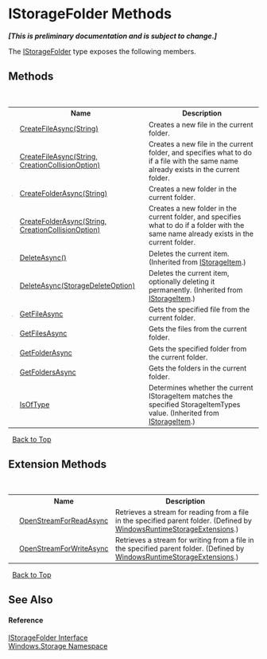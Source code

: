 # IStorageFolder Methods
 _**\[This is preliminary documentation and is subject to change.\]**_

The <a href="T_Windows_Storage_IStorageFolder">IStorageFolder</a> type exposes the following members.


## Methods
&nbsp;<table><tr><th></th><th>Name</th><th>Description</th></tr><tr><td>![Public method](media/pubmethod.gif "Public method")</td><td><a href="M_Windows_Storage_IStorageFolder_CreateFileAsync">CreateFileAsync(String)</a></td><td>
Creates a new file in the current folder.</td></tr><tr><td>![Public method](media/pubmethod.gif "Public method")</td><td><a href="M_Windows_Storage_IStorageFolder_CreateFileAsync_1">CreateFileAsync(String, CreationCollisionOption)</a></td><td>
Creates a new file in the current folder, and specifies what to do if a file with the same name already exists in the current folder.</td></tr><tr><td>![Public method](media/pubmethod.gif "Public method")</td><td><a href="M_Windows_Storage_IStorageFolder_CreateFolderAsync">CreateFolderAsync(String)</a></td><td>
Creates a new folder in the current folder.</td></tr><tr><td>![Public method](media/pubmethod.gif "Public method")</td><td><a href="M_Windows_Storage_IStorageFolder_CreateFolderAsync_1">CreateFolderAsync(String, CreationCollisionOption)</a></td><td>
Creates a new folder in the current folder, and specifies what to do if a folder with the same name already exists in the current folder.</td></tr><tr><td>![Public method](media/pubmethod.gif "Public method")</td><td><a href="M_Windows_Storage_IStorageItem_DeleteAsync">DeleteAsync()</a></td><td>
Deletes the current item.
 (Inherited from <a href="T_Windows_Storage_IStorageItem">IStorageItem</a>.)</td></tr><tr><td>![Public method](media/pubmethod.gif "Public method")</td><td><a href="M_Windows_Storage_IStorageItem_DeleteAsync_1">DeleteAsync(StorageDeleteOption)</a></td><td>
Deletes the current item, optionally deleting it permanently.
 (Inherited from <a href="T_Windows_Storage_IStorageItem">IStorageItem</a>.)</td></tr><tr><td>![Public method](media/pubmethod.gif "Public method")</td><td><a href="M_Windows_Storage_IStorageFolder_GetFileAsync">GetFileAsync</a></td><td>
Gets the specified file from the current folder.</td></tr><tr><td>![Public method](media/pubmethod.gif "Public method")</td><td><a href="M_Windows_Storage_IStorageFolder_GetFilesAsync">GetFilesAsync</a></td><td>
Gets the files from the current folder.</td></tr><tr><td>![Public method](media/pubmethod.gif "Public method")</td><td><a href="M_Windows_Storage_IStorageFolder_GetFolderAsync">GetFolderAsync</a></td><td>
Gets the specified folder from the current folder.</td></tr><tr><td>![Public method](media/pubmethod.gif "Public method")</td><td><a href="M_Windows_Storage_IStorageFolder_GetFoldersAsync">GetFoldersAsync</a></td><td>
Gets the folders in the current folder.</td></tr><tr><td>![Public method](media/pubmethod.gif "Public method")</td><td><a href="M_Windows_Storage_IStorageItem_IsOfType">IsOfType</a></td><td>
Determines whether the current IStorageItem matches the specified StorageItemTypes value.
 (Inherited from <a href="T_Windows_Storage_IStorageItem">IStorageItem</a>.)</td></tr></table>&nbsp;
<a href="#istoragefolder-methods">Back to Top</a>

## Extension Methods
&nbsp;<table><tr><th></th><th>Name</th><th>Description</th></tr><tr><td>![Public Extension Method](media/pubextension.gif "Public Extension Method")</td><td><a href="M_System_IO_WindowsRuntimeStorageExtensions_OpenStreamForReadAsync_1">OpenStreamForReadAsync</a></td><td>
Retrieves a stream for reading from a file in the specified parent folder.
 (Defined by <a href="T_System_IO_WindowsRuntimeStorageExtensions">WindowsRuntimeStorageExtensions</a>.)</td></tr><tr><td>![Public Extension Method](media/pubextension.gif "Public Extension Method")</td><td><a href="M_System_IO_WindowsRuntimeStorageExtensions_OpenStreamForWriteAsync_1">OpenStreamForWriteAsync</a></td><td>
Retrieves a stream for writing from a file in the specified parent folder.
 (Defined by <a href="T_System_IO_WindowsRuntimeStorageExtensions">WindowsRuntimeStorageExtensions</a>.)</td></tr></table>&nbsp;
<a href="#istoragefolder-methods">Back to Top</a>

## See Also


#### Reference
<a href="T_Windows_Storage_IStorageFolder">IStorageFolder Interface</a><br /><a href="N_Windows_Storage">Windows.Storage Namespace</a><br />